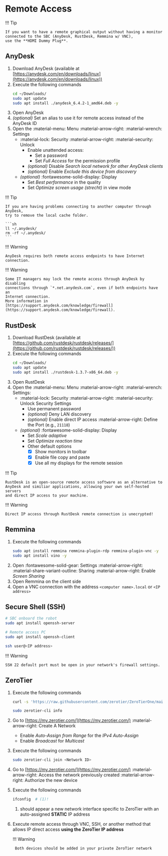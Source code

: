 # Remote Access

!!! Tip

    If you want to have a remote graphical output without having a monitor
    connected to the SBC (AnyDesk, RustDesk, Remmina w/ VNC),
    use the **HDMI Dummy Plug**.

## AnyDesk

1. Download AnyDesk (available at
   [https://anydesk.com/en/downloads/linux](https://anydesk.com/en/downloads/linux))
2. Execute the following commands
    ```sh
    cd ~/Downloads/
    sudo apt update
    sudo apt install ./anydesk_6.4.2-1_amd64.deb -y
    ```
3. Open AnyDesk
4. _(optional)_ Set an alias to use it for remote access instead of the
   AnyDesk ID
5. Open the :material-menu: Menu :material-arrow-right:
   :material-wrench: Settings
    - :material-lock: Security :material-arrow-right: :material-security: Unlock
        - Enable unattended access:
            - Set a password
            - Set _Full Access_ for the permission profile
        - _(optional)_ Disable _Search local network for other AnyDesk clients_
        - _(optional)_ Enable _Exclude this device from discovery_
    - _(optional)_ :fontawesome-solid-display: Display
        - Set _Best performance_ in the quality
        - Set _Optimize screen usage (strecht)_ in view mode

!!! Tip

    If you are having problems connecting to another computer through AnyDesk,
    try to remove the local cache folder.

    ```sh
    ll ~/.anydesk/
    rm -rf ~/.anydesk/
    ```

!!! Warning

    AnyDesk requires both remote access endpoints to have Internet connection.

!!! Warning

    Some IT managers may lock the remote access through AnyDesk by disabling
    connections through `*.net.anydesk.com`, even if both endpoints have an
    Internet connection.
    More information in
    [https://support.anydesk.com/knowledge/firewall](https://support.anydesk.com/knowledge/firewall).

## RustDesk

1. Download RustDesk (available at
   [https://github.com/rustdesk/rustdesk/releases/](https://github.com/rustdesk/rustdesk/releases/))
2. Execute the following commands
    ```sh
    cd ~/Downloads/
    sudo apt update
    sudo apt install ./rustdesk-1.3.7-x86_64.deb -y
    ```
3. Open RustDesk
4. Open the :material-menu: Menu :material-arrow-right:
   :material-wrench: Settings:
    - :material-lock: Security :material-arrow-right: :material-security: Unlock
      Security Settings
        - Use permanent password
        - _(optional)_ Deny LAN discovery
        - _(optional)_ Enable direct IP access :material-arrow-right: Define
          the Port (e.g., `21118`)
    - _(optional)_ :fontawesome-solid-display: Display
        - Set _Scale adaptive_
        - Set _Optimize reaction time_
        - Other default options
            - [x] Show monitors in toolbar
            - [x] Enable file copy and paste
            - [x] Use all my displays for the remote session

!!! Tip

    RustDesk is an open-source remote access software as an alternative to
    AnyDesk and similiar applications, allowing your own self-hosted servers
    and direct IP access to your machine.

!!! Warning

    Direct IP access through RustDesk remote connection is unecrypted!

## Remmina

1. Execute the following commands
    ```sh
    sudo apt install remmina remmina-plugin-rdp remmina-plugin-vnc -y
    sudo apt install vino -y
    ```
2. Open :fontawesome-solid-gear: Settings :material-arrow-right:
   :material-share-variant-outline: Sharing :material-arrow-right: Enable
   _Screen Sharing_
3. Open Remmina on the client side
4. Open a VNC connection with the address
   `<computer name>.local` or `<IP address>`

## Secure Shell (SSH)

```sh
# SBC onboard the robot
sudo apt install openssh-server

# Remote access PC
sudo apt install openssh-client

ssh user@<IP address>
```

!!! Warning

    SSH 22 default port must be open in your network's firewall settings.

## ZeroTier

1. Execute the following commands
    ```sh
    curl -s 'https://raw.githubusercontent.com/zerotier/ZeroTierOne/main/doc/contact%40zerotier.com.gpg' | gpg --import && if z=$(curl -s 'https://install.zerotier.com/' | gpg); then echo "$z" | sudo bash; fi

    sudo zerotier-cli info
    ```
2. Go to [https://my.zerotier.com/](https://my.zerotier.com/)
   :material-arrow-right: Create A Network
    - Enable _Auto-Assign from Range_ for the _IPv4 Auto-Assign_
    - Enable _Broadcast_ for _Multicast_
3. Execute the following commands
    ```sh
    sudo zerotier-cli join <Network ID>
    ```
4. Go to [https://my.zerotier.com/](https://my.zerotier.com/)
   :material-arrow-right: Access the network previously created
   :material-arrow-right: Authorize the new device
5. Execute the following commands
    ```sh
    ifconfig  # (1)!
    ```

    1. should appear a new network interface specific to ZeroTier with an
       auto-assigned **STATIC** IP address

6. Execute remote access through VNC, SSH, or another method that allows IP
   direct access **using the ZeroTier IP address**

    !!! Warning

        Both devices should be added in your private ZeroTier network
